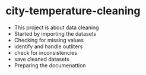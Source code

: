 # city-temperature-cleaning

+ This project is about data cleaning
+ Started by importing the datasets
+ Checking for missing values
+ identify and handle outliters
+ check for inconsistencies
+ save cleaned datasets
+ Preparing the documenattion
